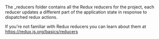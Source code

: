 The _reducers folder contains all the Redux reducers for the project, each reducer updates a different part of the application state in response to dispatched redux actions.

If you're not familiar with Redux reducers you can learn about them at https://redux.js.org/basics/reducers